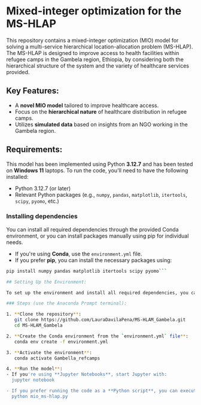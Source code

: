 # Mixed-integer optimization for the MS-HLAP

This repository contains a mixed-integer optimization (MIO) model for solving a multi-service hierarchical location-allocation problem (MS-HLAP). The MS-HLAP is designed to improve access to health facilities within refugee camps in the Gambela region, Ethiopia, by considering both the hierarchical structure of the system and the variety of healthcare services provided.

## Key Features:

- A **novel MIO model** tailored to improve healthcare access.
- Focus on the **hierarchical nature** of healthcare distribution in refugee camps.
- Utilizes **simulated data** based on insights from an NGO working in the Gambela region.
  

## Requirements:
This model has been implemented using Python **3.12.7** and has been tested on **Windows 11** laptops. To run the code, you'll need to have the following installed:

- Python 3.12.7 (or later)
- Relevant Python packages (e.g., `numpy`, `pandas`, `matplotlib`, `itertools`, `scipy`, `pyomo`, etc.)

### Installing dependencies
You can install all required dependencies through the provided Conda environment, or you can install packages manually using pip for individual needs.

- If you're using **Conda**, use the `environment.yml` file.
- If you prefer **pip**, you can install the necessary packages using:

```bash
pip install numpy pandas matplotlib itertools scipy pyomo```

## Setting Up the Environment: 

To set up the environment and install all required dependencies, you can use the provided `environment.yml` file.

### Steps (use the Anaconda Prompt terminal):

1. **Clone the repository**:
   git clone https://github.com/LauraDavilaPena/MS-HLAM_Gambela.git
   cd MS-HLAM_Gambela

2. **Create the Conda environment from the `environment.yml` file**:
   conda env create -f environment.yml

3. **Activate the environment**:
   conda activate Gambella_refcamps

4. **Run the model**:
- If you're using **Jupyter Notebooks**, start Jupyter with:
  jupyter notebook

- If you prefer running the code as a **Python script**, you can execute it directly from the terminal once the environment is activated:
  python mio_ms-hlap.py


